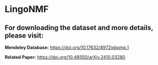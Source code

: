 # LingoNMF

## For downloading the dataset and more details, please visit:

**Mendeley Database:** https://doi.org/10.17632/8972jxbpmp.1

**Related Paper:** https://doi.org/10.48550/arXiv.2410.03280
